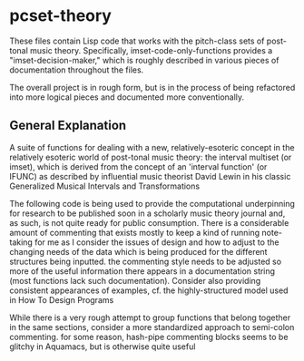 pcset-theory
============

These files contain Lisp code that works with the pitch-class sets of
post-tonal music theory. Specifically, imset-code-only-functions
provides a "imset-decision-maker," which is roughly described in
various pieces of documentation throughout the files.

The overall project is in rough form, but is in the process of being
refactored into more logical pieces and documented more
conventionally.

## General Explanation
A suite of functions for dealing with a new, relatively-esoteric
concept in the relatively esoteric world of post-tonal music
theory: the interval multiset (or imset), which is derived from
the concept of an 'interval function' (or IFUNC) as described by
influential music theorist David Lewin in his classic Generalized
Musical Intervals and Transformations

The following code is being used to provide the computational
underpinning for research to be published soon in a scholarly
music theory journal and, as such, is not quite ready for public
consumption. There is a considerable amount of commenting that
exists mostly to keep a kind of running note-taking for me as I
consider the issues of design and how to adjust to the changing
needs of the data which is being produced for the different
structures being inputted. the commenting style needs to be
adjusted so more of the useful information there appears in a
documentation string (most functions lack such documentation).
Consider also providing consistent appearances of examples, cf.
the highly-structured model used in How To Design Programs

While there is a very rough attempt to group functions that
belong together in the same sections, consider a more
standardized approach to semi-colon commenting. for some reason,
hash-pipe commenting blocks seems to be glitchy in Aquamacs, but is
otherwise quite useful
